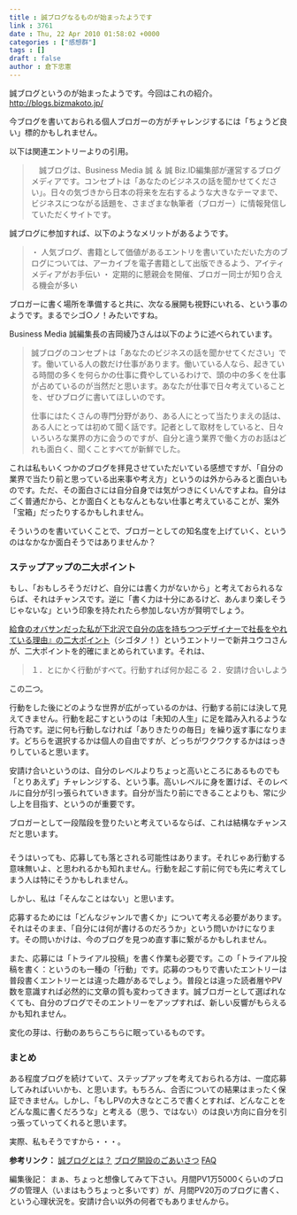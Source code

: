```yaml
---
title : 誠ブログなるものが始まったようです
link : 3761
date : Thu, 22 Apr 2010 01:58:02 +0000
categories : ["感想群"]
tags : []
draft : false
author : 倉下忠憲
---
```


誠ブログというのが始まったようです。今回はこれの紹介。
<a href="http://blogs.bizmakoto.jp/">http://blogs.bizmakoto.jp/</a>

今ブログを書いておられる個人ブロガーの方がチャレンジするには「ちょうど良い」標的かもしれません。

以下は関連エントリーよりの引用。

<blockquote>
　誠ブログは、Business Media 誠 ＆ 誠 Biz.ID編集部が運営するブログメディアです。コンセプトは「あなたのビジネスの話を聞かせてください」。日々の気づきから日本の将来を左右するような大きなテーマまで、ビジネスにつながる話題を、さまざまな執筆者（ブロガー）に情報発信していただくサイトです。</blockquote>

誠ブログに参加すれば、以下のようなメリットがあるようです。

<blockquote>
    ・ 人気ブログ、書籍として価値があるエントリを書いていただいた方のブログについては、アーカイブを電子書籍として出版できるよう、アイティメディアがお手伝い
    ・ 定期的に懇親会を開催、ブロガー同士が知り合える機会が多い
</blockquote>
ブロガーに書く場所を準備すると共に、次なる展開も視野にいれる、という事のようです。まるでシゴ○ノ！みたいですね。

Business Media 誠編集長の吉岡綾乃さんは以下のように述べられています。



<blockquote>誠ブログのコンセプトは「あなたのビジネスの話を聞かせてください」です。働いている人の数だけ仕事があります。働いている人なら、起きている時間の多くを何らかの仕事に費やしているわけで、頭の中の多くを仕事が占めているのが当然だと思います。あなたが仕事で日々考えていることを、ぜひブログに書いてほしいのです。

仕事にはたくさんの専門分野があり、ある人にとって当たりまえの話は、ある人にとっては初めて聞く話です。記者として取材をしていると、日々いろいろな業界の方に会うのですが、自分と違う業界で働く方のお話はどれも面白く、聞くことすべてが新鮮でした。</blockquote>

これは私もいくつかのブログを拝見させていただいている感想ですが、「自分の業界で当たり前と思っている出来事や考え方」というのは外からみると面白いものです。ただ、その面白さには自分自身では気がつきにくいんですよね。自分はごく普通だから、とか面白くともなんともない仕事と考えていることが、案外「宝箱」だったりするかもしれません。

そういうのを書いていくことで、ブロガーとしての知名度を上げていく、というのはなかなか面白そうではありませんか？

<h3>ステップアップの二大ポイント</h3>
もし、「おもしろそうだけど、自分には書く力がないから」と考えておられるならば、それはチャンスです。逆に「書く力は十分にあるけど、あんまり楽しそうじゃないな」という印象を持たれたら参加しない方が賢明でしょう。

<a href="http://cyblog.jp/modules/weblogs/3562">給食のオバサンだった私が下北沢で自分の店を持ちつつデザイナーで社長をやれている理由』の二大ポイント</a>（シゴタノ！）というエントリーで新井ユウコさんが、二大ポイントを的確にまとめられています。それは、

<blockquote>
１．とにかく行動がすべて。行動すれば何か起こる
２．安請け合いしよう
</blockquote>

この二つ。

行動をした後にどのような世界が広がっているのかは、行動する前には決して見えてきません。行動を起こすというのは「未知の人生」に足を踏み入れるような行為です。逆に何も行動しなければ「ありきたりの毎日」を繰り返す事になります。どちらを選択するかは個人の自由ですが、どっちがワクワクするかははっきりしていると思います。

安請け合いというのは、自分のレベルよりちょっと高いところにあるものでも「とりあえず」チャレンジする、という事。高いレベルに身を置けば、そのレベルに自分が引っ張られていきます。自分が当たり前にできることよりも、常に少し上を目指す、というのが重要です。

ブロガーとして一段階段を登りたいと考えているならば、これは結構なチャンスだと思います。
<h3></h3>
そうはいっても、応募しても落とされる可能性はあります。それじゃあ行動する意味無いよ、と思われるかも知れません。行動を起こす前に何でも先に考えてしまう人は特にそうかもしれません。

しかし、私は「そんなことはない」と思います。

応募するためには「どんなジャンルで書くか」について考える必要があります。それはそのまま、「自分には何が書けるのだろうか」という問いかけになります。その問いかけは、今のブログを見つめ直す事に繋がるかもしれません。

また、応募には「トライアル投稿」を書く作業も必要です。この「トライアル投稿を書く：というのも一種の「行動」です。応募のつもりで書いたエントリーは普段書くエントリーとは違った趣があるでしょう。普段とは違った読者層やPV数を意識すれば必然的に文章の質も変わってきます。誠ブロガーとして選ばれなくても、自分のブログでそのエントリーをアップすれば、新しい反響がもらえるかも知れません。

変化の芽は、行動のあちらこちらに眠っているものです。

<h3>まとめ</h3>
ある程度ブログを続けていて、ステップアップを考えておられる方は、一度応募してみればいいかも、と思います。もちろん、合否についての結果はまったく保証できません。しかし、「もしPVの大きなところで書くとすれば、どんなことをどんな風に書くだろうな」と考える（思う、ではない）のは良い方向に自分を引っ張っていってくれると思います。

実際、私もそうですから・・・。

<strong>参考リンク：</strong>
<a href="http://blogs.bizmakoto.jp/info/bizmakotoblog.html">誠ブログとは？</a>
<a href="http://blogs.bizmakoto.jp/ayoshiok/entry/50.html">ブログ開設のごあいさつ</a>
<a href="http://blogs.bizmakoto.jp/info/faq.html">FAQ</a>

<div class="column">編集後記：
まぁ、ちょっと想像してみて下さい。月間PV1万5000くらいのブログの管理人（いまはもうちょっと多いです）が、月間PV20万のブログに書く、という心理状況を。安請け合い以外の何者でもありませんから。

</div>
